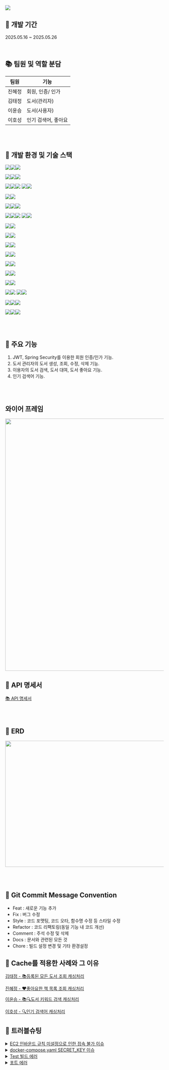 <img src="https://capsule-render.vercel.app/api?type=waving&height=300&color=gradient&text=Legend%20Book&desc=도서%20대여%20및%20관리%20프로그램&fontAlign=50&fontAlignY=40&descAlignY=55">

## 📅 개발 기간

2025.05.16 ~ 2025.05.26

<br>

## 📚 팀원 및 역할 분담

| 팀원  | 기능          |
|-----|-------------|
| 진혜정 | 회원, 인증/ 인가  |
| 김태정 | 도서(관리자)     |
| 이윤승 | 도서(사용자)     |
| 이호성 | 인기 검색어, 좋아요 |

<br><br>

## 📌 개발 환경 및 기술 스택

<!-- Framework -->
<img src="https://img.shields.io/badge/Framework-4B5563?style=for-the-badge"><img src="https://img.shields.io/badge/SpringBoot-6DB33F?style=for-the-badge&logo=springboot&logoColor=white"><img src="https://img.shields.io/badge/3.4.4-9CA3AF?style=for-the-badge">

<!-- Language -->
<img src="https://img.shields.io/badge/Language-065F46?style=for-the-badge"><img src="https://img.shields.io/badge/Java-007396?style=for-the-badge&logo=openjdk&logoColor=white"><img src="https://img.shields.io/badge/17-9CA3AF?style=for-the-badge">

<!-- ORM -->
<img src="https://img.shields.io/badge/ORM-6B21A8?style=for-the-badge"><img src="https://img.shields.io/badge/Hibernate-59666C?style=for-the-badge&logo=hibernate&logoColor=white"><img src="https://img.shields.io/badge/5.x-9CA3AF?style=for-the-badge">
<img src="https://img.shields.io/badge/ORM-9ACD32?style=for-the-badge"><img src="https://img.shields.io/badge/Spring_Data_JPA-6DB33F?style=for-the-badge&logo=spring&logoColor=white">

<!-- Auto Audit -->
<img src="https://img.shields.io/badge/Auto_Audit-9ACD32?style=for-the-badge"><img src="https://img.shields.io/badge/JPA_Auditing-6DB33F?style=for-the-badge&logo=spring&logoColor=white">

<!-- Database -->
<img src="https://img.shields.io/badge/Database-1E3A8A?style=for-the-badge"><img src="https://img.shields.io/badge/MySQL-4479A1?style=for-the-badge&logo=mysql&logoColor=white"><img src="https://img.shields.io/badge/9.0.x-9CA3AF?style=for-the-badge">

<!-- Infra -->
<img src="https://img.shields.io/badge/Infra-B91C1C?style=for-the-badge"><img src="https://img.shields.io/badge/Redis-DC382D?style=for-the-badge&logo=redis&logoColor=white"><img src="https://img.shields.io/badge/3.0.504-9CA3AF?style=for-the-badge">
<img src="https://img.shields.io/badge/Cloud-232F3E?style=for-the-badge"><img src="https://img.shields.io/badge/Amazon_S3-FF9900?style=for-the-badge&logo=amazons3&logoColor=white">

<!-- Security -->
<img src="https://img.shields.io/badge/Security-9ACD32?style=for-the-badge"><img src="https://img.shields.io/badge/Spring_Security-6DB33F?style=for-the-badge&logo=springsecurity&logoColor=white">

<!-- Code Reduction -->
<img src="https://img.shields.io/badge/Code_Reduction-FF7F7F?style=for-the-badge"><img src="https://img.shields.io/badge/Lombok-DC382D?style=for-the-badge&logo=lombok&logoColor=white">

<!-- Validation -->
<img src="https://img.shields.io/badge/Validation-7BAAF7?style=for-the-badge"><img src="https://img.shields.io/badge/Validation_Tool-0052CC?style=for-the-badge&logo=checkmarx&logoColor=white">

<!-- Test Tool -->
<img src="https://img.shields.io/badge/TestTool-F59E0B?style=for-the-badge"><img src="https://img.shields.io/badge/Postman-FF6C37?style=for-the-badge&logo=postman&logoColor=white">

<!-- ERD Tool -->
<img src="https://img.shields.io/badge/ERDTool-0369A1?style=for-the-badge"><img src="https://img.shields.io/badge/ErdCloud-0096C7?style=for-the-badge">

<!-- Communication -->
<img src="https://img.shields.io/badge/Communication-3B0764?style=for-the-badge"><img src="https://img.shields.io/badge/Slack-4A154B?style=for-the-badge&logo=slack&logoColor=white">

<!-- Docs -->
<img src="https://img.shields.io/badge/Docs-111827?style=for-the-badge"><img src="https://img.shields.io/badge/Notion-000000?style=for-the-badge&logo=notion&logoColor=white">

<!-- VCS -->
<img src="https://img.shields.io/badge/VCS-1F2937?style=for-the-badge"><img src="https://img.shields.io/badge/Git-F05032?style=for-the-badge&logo=git&logoColor=white">
<img src="https://img.shields.io/badge/VCS-1F2937?style=for-the-badge"><img src="https://img.shields.io/badge/GitHub-181717?style=for-the-badge&logo=github&logoColor=white">

<!-- IDE -->
<img src="https://img.shields.io/badge/IDE-7C3AED?style=for-the-badge"><img src="https://img.shields.io/badge/IntelliJIDEA-000000?style=for-the-badge&logo=intellijidea&logoColor=white"><img src="https://img.shields.io/badge/2024.1-9CA3AF?style=for-the-badge">

<!-- CI/CD -->
<img src="https://img.shields.io/badge/CI/CD-0db7ed?style=for-the-badge"><img src="https://img.shields.io/badge/docker-257bd6?style=for-the-badge&logo=docker&logoColor=white"><img src="https://img.shields.io/badge/28.1.1-9CA3AF?style=for-the-badge">

<br><br>

## 📌 주요 기능

1. JWT, Spring Security를 이용한 회원 인증/인가 기능.
2. 도서 관리자의 도서 생성, 조회, 수정, 삭제 기능.
3. 이용자의 도서 검색, 도서 대여, 도서 좋아요 기능.
4. 인기 검색어 기능.

<br><br>

## 와이어 프레임

<img src="https://github.com/user-attachments/assets/93b555e6-5dce-40ff-9f58-efc3086ab595" width="800px" height="800px">

## 📌 API 명세서

[📚 API 명세서](https://www.notion.so/teamsparta/API-1fc2dc3ef51480369be2de083dbb66f8)

<br><br>

## 📌 ERD

<img src="https://github.com/user-attachments/assets/bb6eb718-5567-4af3-9e51-17a7efabf881" width="800px" height="400px">


<br><br>

## 📌 Git Commit Message Convention

* Feat : 새로운 기능 추가
* Fix : 버그 수정
* Style : 코드 포맷팅, 코드 오타, 함수명 수정 등 스타일 수정
* Refactor : 코드 리팩토링(동일 기능 내 코드 개선)
* Comment : 주석 수정 및 삭제
* Docs : 문서와 관련된 모든 것
* Chore : 빌드 설정 변경 및 기타 환경설정

## 📌 Cache를 적용한 사례와 그 이유

[김태정 - 📚등록된 모든 도서 조회 캐싱처리](/docs/taejeong.md) <br>

[진혜정 - ❤️좋아요한 책 목록 조회 캐싱처리](/docs/hyejeong.md) <br>

[이윤승 - 📚🔍도서 키워드 검색 캐싱처리](/docs/yoonseung.md) <br>

[이호성 - 🔍인기 검색어 캐싱처리](/docs/hosung.md) <br>

## 📌 트러블슈팅

<details>
<summary> <a href="https://www.notion.so/teamsparta/AWS-EC2-1fb2dc3ef5148060b59bcb4e221a8922?pvs=4"> EC2 인바운드 규칙 미설정으로 인한 접속 불가 이슈 </a> </summary>
<div markdown="1">
<br>

```
## 문제 상황

- AWS EC2 인스턴스를 실행한 후, 프론트엔드나 백엔드 서버에 접속하려 했으나 브라우저/클라이언트에서 연결되지 않음. 
- 서버는 정상적으로 실행 중이었고, 로컬에서는 잘 작동함.


## 원인 분석
- EC2 인스턴스 보안 그룹 인바운드 규칙에 8080 포트를 허용하지 않았음.
   → 외부에서 해당 포트로 접근 불가.


## 해결 방법
- EC2 인스턴스의 보안 그룹 - 인바운드 규칙에 다음 설정 추가
  - 포트 범위 : 8080
  - 프로토콜 : TCP
  - 소스 : 0.0.0.0/0


💡 개발 초기에는 `0.0.0.0/0`으로 설정하되, 배포 시에는 제한된 IP로 수정할 것

💡 EC2 사용 시 보안 그룹 인바운드 설정은 필수이며, 사용하는 포트 번호를 정확히 열어줘야 외부에서 접근 가능함

```

</div>
</details>

<details>
<summary> <a href="https://www.notion.so/teamsparta/docker-compose-yaml-1fb2dc3ef5148026aa64f61d1d1faa98?pvs=4"> docker-compose.yaml SECRET_KEY 이슈 </a> </summary>
<div markdown="1">
<br>

```
## 문제 상황

- AWS EC2 서버에 Spring Boot 애플리케이션을 Docker 환경에서 배포하고 실행 시 SECRET_KEY를 가져오지 못해 실행 오류가 발생.


## 원인 분석
- .env 파일에서 SECRET_KEY를 읽도록 설정해두었음.
- docker-compose.yaml 파일 environment 항목에 SECRET_KEY 가 지정되지 않았음.
   →  애플리케이션이 SECRET_KEY 를 읽지 못하는 상황 발생.


## 해결 방법
- docker-compose.yaml 파일의 environment에 SECRET_KEY 지정.

```

</div>
</details>

</details>

<details>
<summary> <a href="https://www.notion.so/teamsparta/DB-test-DB-1fb2dc3ef514802c8b14d51b9912da46?pvs=4"> Test 빌드 에러 </a> </summary>
<div markdown="1">
<br>

```
## 문제 상황
- Test 빌드 시, 기존 데이터베이스와 연결이 되지 않는 이슈 발생.


## 원인 분석
- 기존 application.yaml 설정은 update인데, 테스트 코드 데이터베이스는 create-drop 형식으로 만들어줘야할 것으로 추측.
   → 테스트 코드는 테이블이 없는 상태이기 때문에.
- application-test.yml을 추가로 생성해주기.


## 해결 방법
- application-test.yml을 추가로 생성 후 빌드.

💡 Test 환경변수에 application.yaml 에서 사용하던 환경변수들을 입력해줘도 되는데 일일히 설정해줘야 하는 번거로움이 있음.
💡 프로젝트가 크거나, 팀 개발 등인 경우 application-test.yml처럼 분리해놓는 것이 유지보수 및 안전성 측면에서 유리함.

```

</div>
</details>

<details>
<summary> <a href="https://www.notion.so/teamsparta/1fb2dc3ef51480598c7af663f0570611?pvs=4"> 포트 에러 </a> </summary>
<div markdown="1">
<br>

```
## 문제 상황

- 3306 포트가 이미 실행 중이라는 에러가 발생함.


## 원인 분석
- 각자의 개발 환경에서 MySQL이 설치되어 백그라운드에서 실행 중.
- Docker는 동일한 포트를 사용하는 컨테이너를 동시에 실행하려 할 경우, 포트 충돌 오류가 발생.


## 해결 방법
- 팀원별로 각각 포트번호를 다르게 설정.

```

</div>
</details>









